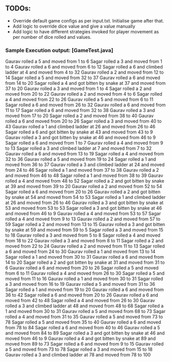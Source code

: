 ## TODOs:
- Override default game configs as per input.txt. Initialise game after that.
- Add logic to override dice value and give a value manually
- Add logic to have different strategies invoked for player movement as per number of dice rolled and values.

### Sample Execution output: [GameTest.java]

Gaurav rolled a 5 and moved from 1 to 6
Sagar rolled a 3 and moved from 1 to 4
Gaurav rolled a 6 and moved from 6 to 12
Sagar rolled a 6 and  climbed ladder at 4 and moved from 4 to 32
Gaurav rolled a 2 and moved from 12 to 14
Sagar rolled a 5 and moved from 32 to 37
Gaurav rolled a 6 and moved from 14 to 20
Sagar rolled a 4 and  got bitten by snake at 37 and moved from 37 to 20
Gaurav rolled a 3 and moved from 1 to 4
Sagar rolled a 2 and moved from 20 to 22
Gaurav rolled a 2 and moved from 4 to 6
Sagar rolled a 4 and moved from 22 to 26
Gaurav rolled a 5 and moved from 6 to 11
Sagar rolled a 6 and moved from 26 to 32
Gaurav rolled a 6 and moved from 11 to 17
Sagar rolled a 6 and moved from 32 to 38
Gaurav rolled a 3 and moved from 17 to 20
Sagar rolled a 2 and moved from 38 to 40
Gaurav rolled a 6 and moved from 20 to 26
Sagar rolled a 3 and moved from 40 to 43
Gaurav rolled a 1 and  climbed ladder at 26 and moved from 26 to 46
Sagar rolled a 6 and  got bitten by snake at 43 and moved from 43 to 9
Gaurav rolled a 3 and  got bitten by snake at 46 and moved from 46 to 9
Sagar rolled a 6 and moved from 1 to 7
Gaurav rolled a 4 and moved from 9 to 13
Sagar rolled a 3 and  climbed ladder at 7 and moved from 7 to 32
Gaurav rolled a 6 and moved from 13 to 19
Sagar rolled a 4 and moved from 32 to 36
Gaurav rolled a 5 and moved from 19 to 24
Sagar rolled a 1 and moved from 36 to 37
Gaurav rolled a 3 and  climbed ladder at 24 and moved from 24 to 46
Sagar rolled a 1 and moved from 37 to 38
Gaurav rolled a 2 and moved from 46 to 48
Sagar rolled a 1 and moved from 38 to 39
Gaurav rolled a 4 and moved from 48 to 52
Sagar rolled a 2 and  got bitten by snake at 39 and moved from 39 to 20
Gaurav rolled a 2 and moved from 52 to 54
Sagar rolled a 6 and moved from 20 to 26
Gaurav rolled a 2 and  got bitten by snake at 54 and moved from 54 to 53
Sagar rolled a 1 and  climbed ladder at 26 and moved from 26 to 46
Gaurav rolled a 3 and  got bitten by snake at 53 and moved from 53 to 53
Sagar rolled a 3 and  got bitten by snake at 46 and moved from 46 to 9
Gaurav rolled a 4 and moved from 53 to 57
Sagar rolled a 4 and moved from 9 to 13
Gaurav rolled a 2 and moved from 57 to 59
Sagar rolled a 2 and moved from 13 to 15
Gaurav rolled a 3 and  got bitten by snake at 59 and moved from 59 to 5
Sagar rolled a 3 and moved from 15 to 18
Gaurav rolled a 3 and moved from 5 to 8
Sagar rolled a 4 and moved from 18 to 22
Gaurav rolled a 3 and moved from 8 to 11
Sagar rolled a 2 and moved from 22 to 24
Gaurav rolled a 2 and moved from 11 to 13
Sagar rolled a 6 and moved from 24 to 30
Gaurav rolled a 1 and moved from 13 to 14
Sagar rolled a 1 and moved from 30 to 31
Gaurav rolled a 6 and moved from 14 to 20
Sagar rolled a 2 and  got bitten by snake at 31 and moved from 31 to 6
Gaurav rolled a 6 and moved from 20 to 26
Sagar rolled a 5 and moved from 6 to 11
Gaurav rolled a 4 and moved from 26 to 30
Sagar rolled a 5 and moved from 11 to 16
Gaurav rolled a 1 and moved from 30 to 31
Sagar rolled a 3 and moved from 16 to 19
Gaurav rolled a 5 and moved from 31 to 36
Sagar rolled a 1 and moved from 19 to 20
Gaurav rolled a 6 and moved from 36 to 42
Sagar rolled a 6 and moved from 20 to 26
Gaurav rolled a 6 and moved from 42 to 48
Sagar rolled a 4 and moved from 26 to 30
Gaurav rolled a 3 and  climbed ladder at 48 and moved from 48 to 68
Sagar rolled a 1 and moved from 30 to 31
Gaurav rolled a 5 and moved from 68 to 73
Sagar rolled a 4 and moved from 31 to 35
Gaurav rolled a 5 and moved from 73 to 78
Sagar rolled a 5 and moved from 35 to 40
Gaurav rolled a 6 and moved from 78 to 84
Sagar rolled a 6 and moved from 40 to 46
Gaurav rolled a 5 and moved from 84 to 89
Sagar rolled a 3 and  got bitten by snake at 46 and moved from 46 to 9
Gaurav rolled a 4 and  got bitten by snake at 89 and moved from 89 to 73
Sagar rolled a 6 and moved from 9 to 15
Gaurav rolled a 5 and moved from 73 to 78
Sagar rolled a 3 and moved from 15 to 18
Gaurav rolled a 3 and  climbed ladder at 78 and moved from 78 to 100
